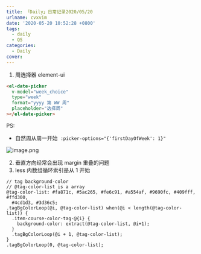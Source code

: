 ```yaml
---
title: 「Daily」日常记录2020/05/20
urlname: cvxvim
date: '2020-05-20 10:52:28 +0800'
tags:
  - daily
  - QS
categories:
  - Daily
cover:
---
```


<!-- more -->

1. 周选择器 element-ui

```html
<el-date-picker
  v-model="week_choice"
  type="week"
  format="yyyy 第 WW 周"
  placeholder="选择周"
></el-date-picker>
```

PS:

- 自然周从周一开始  `:picker-options="{'firstDayOfWeek': 1}"`

![image.png](https://cdn.nlark.com/yuque/0/2020/png/250093/1589943430188-3a6a9715-59ea-4b83-8387-d264d964318c.png#align=left&display=inline&height=292&margin=%5Bobject%20Object%5D&name=image.png&originHeight=872&originWidth=1776&size=153405&status=done&style=none&width=595)

2. 垂直方向经常会出现 margin 重叠的问题
3. less 内数组循环索引是从 1 开始

```less
// tag background-color
// @tag-color-list is a array
@tag-color-list: #fa871c, #5ac265, #fe6c91, #a554af, #9690fc, #409fff, #ffd300,
  #4cd1d3, #3d36c5;
.tagBgColorLoop(@i, @tag-color-list) when(@i < length(@tag-color-list)) {
  .item-course-color-tag-@{i} {
    background-color: extract(@tag-color-list, @i+1);
  }
  .tagBgColorLoop(@i + 1, @tag-color-list);
}
.tagBgColorLoop(0, @tag-color-list);
```
